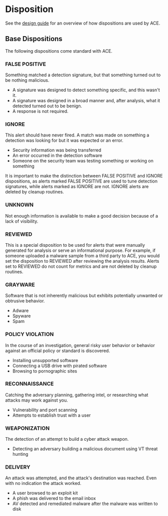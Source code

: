# Disposition

See the [design guide](../design/disposition.md) for an overview of how dispositions are used by ACE.

## Base Dispositions

The following dispositions come standard with ACE.

### FALSE POSITIVE

Something matched a detection signature, but that something turned out to be nothing malicious.

- A signature was designed to detect something  specific, and this wasn't it.
- A signature was designed in a broad manner and, after analysis, what it detected turned out to be benign.
- A response is not required.

### IGNORE

This alert should have never fired. A match was made on something a detection was looking for but it was expected or an error.

- Security information was being transferred
- An error occurred in the detection software  
- Someone on the security team was testing something or working on something

It is important to make the distinction between FALSE POSITIVE and IGNORE dispositions, as alerts marked FALSE POSITIVE are used to tune detection signatures, while alerts marked as IGNORE are not. IGNORE alerts are deleted by cleanup routines.

### UNKNOWN

Not enough information is available to make a good decision because of a lack of visibility.

### REVIEWED

This is a special disposition to be used for alerts that were manually generated for analysis or serve an informational purpose. For example, if someone uploaded a malware sample from a third party to ACE, you would set the disposition to REVIEWED after reviewing the analysis results. Alerts set to REVIEWED do not count for metrics and are not deleted by cleanup routines.

### GRAYWARE

Software that is not inherently malicious but exhibits potentially unwanted or obtrusive behavior. 

- Adware
- Spyware
- Spam  

### POLICY VIOLATION

In the course of an investigation, general risky user behavior or behavior against an official policy or standard is discovered.

- Installing unsupported software
- Connecting a USB drive with pirated software
- Browsing to pornographic sites

### RECONNAISSANCE

Catching the adversary planning, gathering intel, or researching what attacks may work against you.

- Vulnerability and port scanning
- Attempts to establish trust with a user

### WEAPONIZATION

The detection of an attempt to build a cyber attack weapon.

- Detecting an adversary building a malicious document using VT threat hunting

### DELIVERY

An attack was attempted, and the attack's destination was reached. Even with no indication the attack worked. 

- A user browsed to an exploit kit
- A phish was delivered to the email inbox
- AV detected and remediated malware after the malware was written to disk
